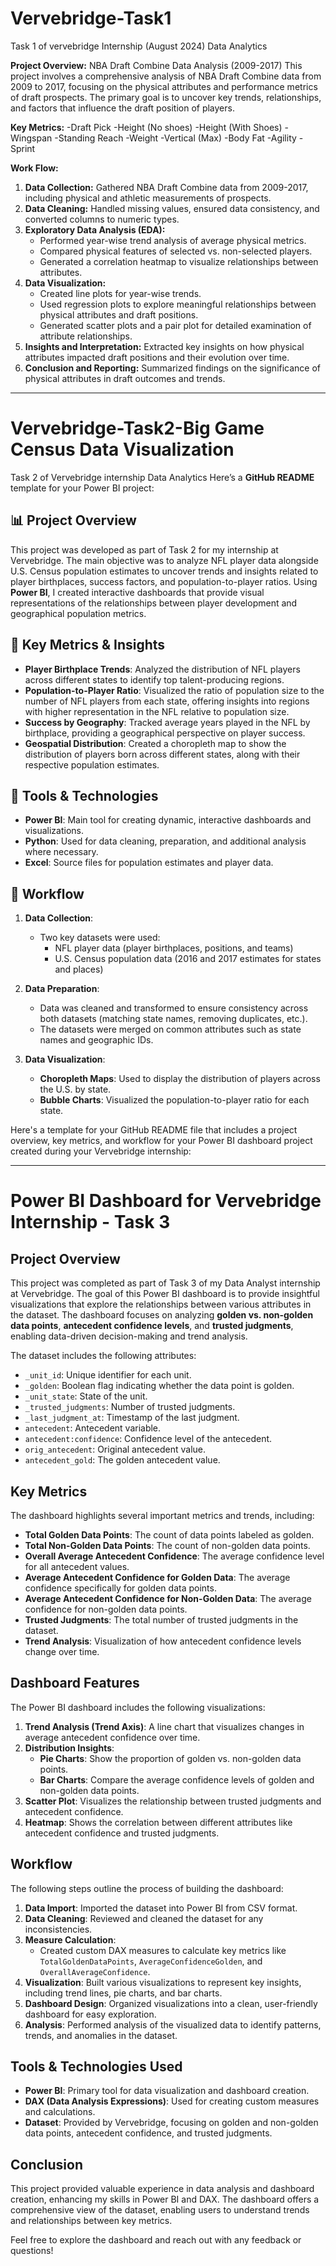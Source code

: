 # Vervebridge-Task1
Task 1 of vervebridge Internship (August 2024) Data Analytics

**Project Overview:** 
NBA Draft Combine Data Analysis (2009-2017)
This project involves a comprehensive analysis of NBA Draft Combine data from 2009 to 2017, focusing on the physical attributes and performance metrics of draft prospects. The primary goal is to uncover key trends, relationships, and factors that influence the draft position of players.

**Key Metrics:**
-Draft Pick
-Height (No shoes)
-Height (With Shoes)
-Wingspan
-Standing Reach
-Weight
-Vertical (Max)
-Body Fat 
-Agility
-Sprint

**Work Flow:**

1. **Data Collection:** Gathered NBA Draft Combine data from 2009-2017, including physical and athletic measurements of prospects.
2. **Data Cleaning:** Handled missing values, ensured data consistency, and converted columns to numeric types.
3. **Exploratory Data Analysis (EDA):**
   - Performed year-wise trend analysis of average physical metrics.
   - Compared physical features of selected vs. non-selected players.
   - Generated a correlation heatmap to visualize relationships between attributes.
4. **Data Visualization:**
   - Created line plots for year-wise trends.
   - Used regression plots to explore meaningful relationships between physical attributes and draft positions.
   - Generated scatter plots and a pair plot for detailed examination of attribute relationships.
5. **Insights and Interpretation:** Extracted key insights on how physical attributes impacted draft positions and their evolution over time.
6. **Conclusion and Reporting:** Summarized findings on the significance of physical attributes in draft outcomes and trends.

---

# Vervebridge-Task2-Big Game Census Data Visualization
 Task 2 of Vervebridge internship Data Analytics
  Here’s a **GitHub README** template for your Power BI project:
## 📊 Project Overview
This project was developed as part of Task 2 for my internship at Vervebridge. The main objective was to analyze NFL player data alongside U.S. Census population estimates to uncover trends and insights related to player birthplaces, success factors, and population-to-player ratios. Using **Power BI**, I created interactive dashboards that provide visual representations of the relationships between player development and geographical population metrics.

## 🚀 Key Metrics & Insights
- **Player Birthplace Trends**: Analyzed the distribution of NFL players across different states to identify top talent-producing regions.
- **Population-to-Player Ratio**: Visualized the ratio of population size to the number of NFL players from each state, offering insights into regions with higher representation in the NFL relative to population size.
- **Success by Geography**: Tracked average years played in the NFL by birthplace, providing a geographical perspective on player success.
- **Geospatial Distribution**: Created a choropleth map to show the distribution of players born across different states, along with their respective population estimates.

## 🔧 Tools & Technologies
- **Power BI**: Main tool for creating dynamic, interactive dashboards and visualizations.
- **Python**: Used for data cleaning, preparation, and additional analysis where necessary.
- **Excel**: Source files for population estimates and player data.

## 🔄 Workflow
1. **Data Collection**: 
   - Two key datasets were used:
     - NFL player data (player birthplaces, positions, and teams)
     - U.S. Census population data (2016 and 2017 estimates for states and places)
   
2. **Data Preparation**:
   - Data was cleaned and transformed to ensure consistency across both datasets (matching state names, removing duplicates, etc.).
   - The datasets were merged on common attributes such as state names and geographic IDs.

3. **Data Visualization**:
   - **Choropleth Maps**: Used to display the distribution of players across the U.S. by state.
   - **Bubble Charts**: Visualized the population-to-player ratio for each state.
  
Here's a template for your GitHub README file that includes a project overview, key metrics, and workflow for your Power BI dashboard project created during your Vervebridge internship:

---

# Power BI Dashboard for Vervebridge Internship - Task 3

## Project Overview

This project was completed as part of Task 3 of my Data Analyst internship at Vervebridge. The goal of this Power BI dashboard is to provide insightful visualizations that explore the relationships between various attributes in the dataset. The dashboard focuses on analyzing **golden vs. non-golden data points**, **antecedent confidence levels**, and **trusted judgments**, enabling data-driven decision-making and trend analysis.

The dataset includes the following attributes:
- `_unit_id`: Unique identifier for each unit.
- `_golden`: Boolean flag indicating whether the data point is golden.
- `_unit_state`: State of the unit.
- `_trusted_judgments`: Number of trusted judgments.
- `_last_judgment_at`: Timestamp of the last judgment.
- `antecedent`: Antecedent variable.
- `antecedent:confidence`: Confidence level of the antecedent.
- `orig_antecedent`: Original antecedent value.
- `antecedent_gold`: The golden antecedent value.

## Key Metrics

The dashboard highlights several important metrics and trends, including:
- **Total Golden Data Points**: The count of data points labeled as golden.
- **Total Non-Golden Data Points**: The count of non-golden data points.
- **Overall Average Antecedent Confidence**: The average confidence level for all antecedent values.
- **Average Antecedent Confidence for Golden Data**: The average confidence specifically for golden data points.
- **Average Antecedent Confidence for Non-Golden Data**: The average confidence for non-golden data points.
- **Trusted Judgments**: The total number of trusted judgments in the dataset.
- **Trend Analysis**: Visualization of how antecedent confidence levels change over time.

## Dashboard Features

The Power BI dashboard includes the following visualizations:
1. **Trend Analysis (Trend Axis)**: A line chart that visualizes changes in average antecedent confidence over time.
2. **Distribution Insights**:
   - **Pie Charts**: Show the proportion of golden vs. non-golden data points.
   - **Bar Charts**: Compare the average confidence levels of golden and non-golden data points.
3. **Scatter Plot**: Visualizes the relationship between trusted judgments and antecedent confidence.
4. **Heatmap**: Shows the correlation between different attributes like antecedent confidence and trusted judgments.

## Workflow

The following steps outline the process of building the dashboard:

1. **Data Import**: Imported the dataset into Power BI from CSV format.
2. **Data Cleaning**: Reviewed and cleaned the dataset for any inconsistencies.
3. **Measure Calculation**:
   - Created custom DAX measures to calculate key metrics like `TotalGoldenDataPoints`, `AverageConfidenceGolden`, and `OverallAverageConfidence`.
4. **Visualization**: Built various visualizations to represent key insights, including trend lines, pie charts, and bar charts.
5. **Dashboard Design**: Organized visualizations into a clean, user-friendly dashboard for easy exploration.
6. **Analysis**: Performed analysis of the visualized data to identify patterns, trends, and anomalies in the dataset.

## Tools & Technologies Used

- **Power BI**: Primary tool for data visualization and dashboard creation.
- **DAX (Data Analysis Expressions)**: Used for creating custom measures and calculations.
- **Dataset**: Provided by Vervebridge, focusing on golden and non-golden data points, antecedent confidence, and trusted judgments.

## Conclusion

This project provided valuable experience in data analysis and dashboard creation, enhancing my skills in Power BI and DAX. The dashboard offers a comprehensive view of the dataset, enabling users to understand trends and relationships between key metrics.

Feel free to explore the dashboard and reach out with any feedback or questions!
